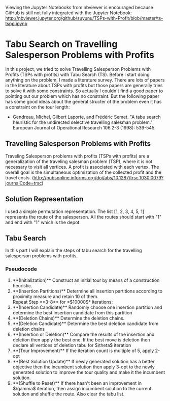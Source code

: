 Viewing the Jupyter Notebooks from nbviewer is encouraged because GitHub is still not fully integrated with the Jupyter Notebook:
http://nbviewer.jupyter.org/github/suyunu/TSPs-with-Profit/blob/master/ts-tspp.ipynb

# Tabu Search on Travelling Salesperson Problems with Profits

In this project, we tried to solve Travelling Salesperson Problems with Profits (TSPs with profits) with Tabu Search (TS). Before I start doing anything on the problem, I made a literature survey. There are lots of papers in the literature about TSPs with profits but those papers are generally tries to solve it with some constraints. So actually I couldn't find a good paper to pointing out our problem which has no constraint. But the following paper has some good ideas about the general structer of the problem even it has a constraint on the tour length:
* Gendreau, Michel, Gilbert Laporte, and Frédéric Semet. "A tabu search heuristic for the undirected selective travelling salesman problem." European Journal of Operational Research 106.2-3 (1998): 539-545.

## Travelling Salesperson Problems with Profits

Traveling Salesperson problems with profits (TSPs with profits) are a generalization of the traveling salesman problem (TSP), where it is not necessary to visit all vertices. A profit is associated with each vertex. The overall goal is the simultaneous optimization of the collected profit and the travel costs.
(http://pubsonline.informs.org/doi/abs/10.1287/trsc.1030.0079?journalCode=trsc)

## Solution Representation

I used a simple permutation representation. The list [1, 2, 3, 4, 5, 1] represents the route of the salesperson. All the routes should start with "1" and end with "1" which is the depot.

## Tabu Search

In this part I will explain the steps of tabu search for the travelling salesperson problems with profits.

### Pseudocode

<ol>
<li> **(Initialization)** Construct an initial tour by means of a construction heuristic.  </li>
<li> **(Insertion Partitions)** Determine all insertion partitions according to proximity measure and retain 10 of them. </li>
Repeat Step **3-8** for *$10000$* iterations:
<li> **(Insertion Candidate)** Randomly choose one insertion partition and determine the best insertion candidate from this partition </li>
<li> **(Deletion Chains)** Determine the deletion chains. </li>
<li> **(Deletion Candidate)** Determine the best deletion candidate from deletion chains </li>
<li> **(Insertion or Deletion)** Compare the results of the insertion and deletion then apply the best one. If the best move is deletion then declare all vertices of deletion tabu for $\theta$ iteration </li>
<li> **(Tour Improvement)** If the iteration count is multiple of 5, apply 2-opt </li>
<li> **(Best Solution Update)** If newly generated solution has a better objective then the incumbent solution then apply 3-opt to the newly generated solution to improve the tour quality and make it the incumbent solution. </li>
<li> **(Shuffle to Reset)** If there hasn't been an improvement in $\gamma$ iteration, then assign incumbent solution to the current solution and shuffle the route. Also clear the tabu list. </li>
</ol>